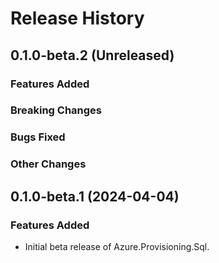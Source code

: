 # Release History

## 0.1.0-beta.2 (Unreleased)

### Features Added

### Breaking Changes

### Bugs Fixed

### Other Changes

## 0.1.0-beta.1 (2024-04-04)

### Features Added

- Initial beta release of Azure.Provisioning.Sql.
